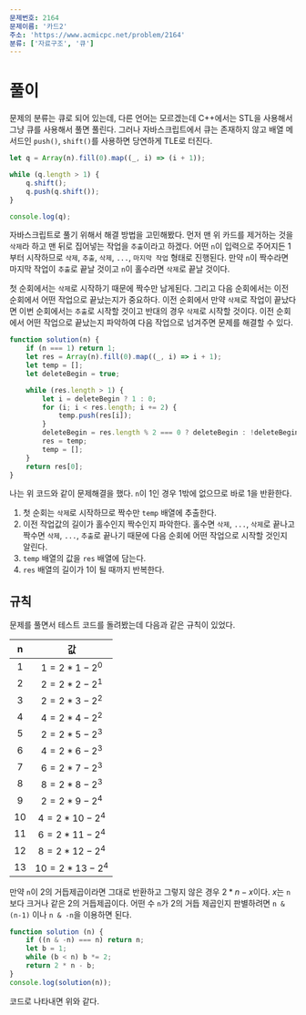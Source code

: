 ```yaml
---
문제번호: 2164
문제이름: '카드2'
주소: 'https://www.acmicpc.net/problem/2164'
분류: ['자료구조', '큐']
---
```


# 풀이

문제의 분류는 큐로 되어 있는데, 다른 언어는 모르겠는데 C++에서는 STL을 사용해서 그냥 큐를 사용해서 풀면 풀린다. 그러나 자바스크립트에서 큐는 존재하지 않고 배열 메서드인 `push()`, `shift()`를 사용하면 당연하게 TLE로 터진다.

```js
let q = Array(n).fill(0).map((_, i) => (i + 1));

while (q.length > 1) {
    q.shift();
    q.push(q.shift());
}

console.log(q);
```

자바스크립트로 풀기 위해서 해결 방법을 고민해봤다. 먼저 맨 위 카드를 제거하는 것을 `삭제`라 하고 맨 뒤로 집어넣는 작업을 `추출`이라고 하겠다. 어떤 `n`이 입력으로 주어지든 1부터 시작하므로 `삭제`, `추출`, `삭제`, `...`, `마지막 작업` 형태로 진행된다. 만약 `n`이 짝수라면 마지막 작업이 `추출`로 끝날 것이고 `n`이 홀수라면 `삭제`로 끝날 것이다.

첫 순회에서는 `삭제`로 시작하기 때문에 짝수만 남게된다. 그리고 다음 순회에서는 이전 순회에서 어떤 작업으로 끝났는지가 중요하다. 이전 순회에서 만약 `삭제`로 작업이 끝났다면 이번 순회에서는 `추출`로 시작할 것이고 반대의 경우 `삭제`로 시작할 것이다. 이전 순회에서 어떤 작업으로 끝났는지 파악하여 다음 작업으로 넘겨주면 문제를 해결할 수 있다.

```js
function solution(n) {
    if (n === 1) return 1;
    let res = Array(n).fill(0).map((_, i) => i + 1);
    let temp = [];
    let deleteBegin = true;

    while (res.length > 1) {
        let i = deleteBegin ? 1 : 0;
        for (i; i < res.length; i += 2) {
            temp.push(res[i]);
        }
        deleteBegin = res.length % 2 === 0 ? deleteBegin : !deleteBegin;
        res = temp;
        temp = [];
    }
    return res[0];
}
```

나는 위 코드와 같이 문제해결을 했다. `n`이 1인 경우 1밖에 없으므로 바로 1을 반환한다.

1. 첫 순회는 `삭제`로 시작하므로 짝수만 `temp` 배열에 추출한다.
2. 이전 작업값의 길이가 홀수인지 짝수인지 파악한다. 홀수면 `삭제`, `...`, `삭제`로 끝나고 짝수면 `삭제`, `...`, `추출`로 끝나기 때문에 다음 순회에 어떤 작업으로 시작할 것인지 알린다.
3. `temp` 배열의 값을 `res` 배열에 담는다.
4. `res` 배열의 길이가 1이 될 때까지 반복한다.

## 규칙

문제를 풀면서 테스트 코드를 돌려봤는데 다음과 같은 규칙이 있었다.

| n  | 값  |
|:----:|:----:|
| $1$  | $1 = 2 * 1 - 2^0$  |
| $2$  | $2 = 2 * 2 - 2^1$  |
| $3$  | $2 = 2 * 3 - 2^2$  |
| $4$  | $4 = 2 * 4 - 2^2$  |
| $5$  | $2 = 2 * 5 - 2^3$  |
| $6$  | $4 = 2 * 6 - 2^3$  |
| $7$  | $6 = 2 * 7 - 2^3$  |
| $8$  | $8 = 2 * 8 - 2^3$  |
| $9$  | $2 = 2 * 9 - 2^4$  |
| $10$ | $4 = 2 * 10 - 2^4$ |
| $11$ | $6 = 2 * 11 - 2^4$ |
| $12$ | $8 = 2 * 12 - 2^4$ |
| $13$ | $10 = 2 * 13 - 2^4$ |

만약 `n`이 2의 거듭제곱이라면 그대로 반환하고 그렇지 않은 경우 $2 * n - x$이다. $x$는 `n`보다 크거나 같은 2의 거듭제곱이다.
어떤 수 `n`가 2의 거듭 제곱인지 판별하려면 `n & (n-1)` 이나 `n & -n`을 이용하면 된다.

```js
function solution (n) {
    if ((n & -n) === n) return n; 
    let b = 1;
    while (b < n) b *= 2;
    return 2 * n - b;
}
console.log(solution(n));
```

코드로 나타내면 위와 같다.